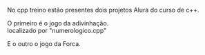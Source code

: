 No cpp treino estão presentes dois projetos Alura do curso de c++.

O primeiro é o jogo da adivinhação. <br>
 localizado por "numerologico.cpp"
 
E o outro o jogo da Forca.
